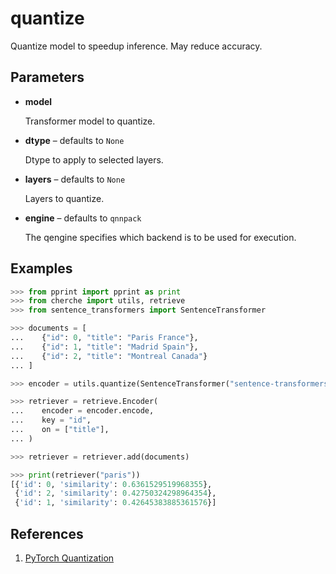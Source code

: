 # quantize

Quantize model to speedup inference. May reduce accuracy.



## Parameters

- **model**

    Transformer model to quantize.

- **dtype** – defaults to `None`

    Dtype to apply to selected layers.

- **layers** – defaults to `None`

    Layers to quantize.

- **engine** – defaults to `qnnpack`

    The qengine specifies which backend is to be used for execution.



## Examples

```python
>>> from pprint import pprint as print
>>> from cherche import utils, retrieve
>>> from sentence_transformers import SentenceTransformer

>>> documents = [
...    {"id": 0, "title": "Paris France"},
...    {"id": 1, "title": "Madrid Spain"},
...    {"id": 2, "title": "Montreal Canada"}
... ]

>>> encoder = utils.quantize(SentenceTransformer("sentence-transformers/all-mpnet-base-v2"))

>>> retriever = retrieve.Encoder(
...    encoder = encoder.encode,
...    key = "id",
...    on = ["title"],
... )

>>> retriever = retriever.add(documents)

>>> print(retriever("paris"))
[{'id': 0, 'similarity': 0.6361529519968355},
 {'id': 2, 'similarity': 0.42750324298964354},
 {'id': 1, 'similarity': 0.42645383885361576}]
```

## References

1. [PyTorch Quantization](https://pytorch.org/docs/stable/quantization.html)

